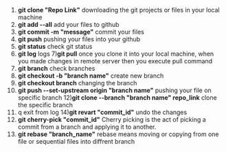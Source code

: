 1) **git clone "Repo Link"**
   downloading the git projects or files in your local machine
2) **git add --all**
   add your files to github
3) **git commit -m "message"**
   commit your files
4) **git push**
   pushing your files into your github
5) **git status**
   check git status
6) **git log**
   logs
7)**git pull**
  once you clone it into your local machine, when you made changes in remote server then you execute pull command
8) **git branch**
   check branches
9) **git checkout -b "branch name"**
  create new branch
10) **git checkout branch**
    changing the branch
11) **git push --set-upstream origin "branch name"**
    pushing your file on specific branch
12)**git clone --branch "branch name" repo_link**
    clone the specific branch
13)  q
      exit from log
14)**git revart "commit_id"**
     undo the changes
15) **git cherry-pick "commit_id"**
    Cherry picking is the act of picking a commit from a branch and applying it to another.
16) **git rebase "branch_name"**
    rebase means moving or copying from one file or sequential files into diffrent branch







    
